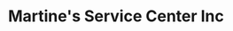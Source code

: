 ---
title: "Martine's Service Center Inc"
url: /middletown/martines-service-center-inc-route-211-east-4/
shop: car repair
---
